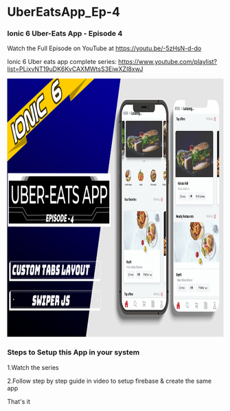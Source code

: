 # UberEatsApp_Ep-4
### Ionic 6 Uber-Eats App - Episode 4

Watch the Full Episode on YouTube at https://youtu.be/-5zHsN-d-do

Ionic 6 Uber eats app complete series: https://www.youtube.com/playlist?list=PLixvNT19uDK6KvCAXMWtsS3EiwXZI8xwJ

<img src="https://github.com/Nykz/UberEatsApp_Ep-4/blob/main/Snapshot.png" width="1000" height="600" />

### Steps to Setup this App in your system

1.Watch the series 

2.Follow step by step guide in video to setup firebase & create the same app

That's it
